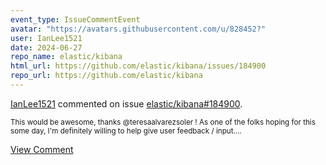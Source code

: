 ```yaml
---
event_type: IssueCommentEvent
avatar: "https://avatars.githubusercontent.com/u/828452?"
user: IanLee1521
date: 2024-06-27
repo_name: elastic/kibana
html_url: https://github.com/elastic/kibana/issues/184900
repo_url: https://github.com/elastic/kibana
---
```


<a href='https://github.com/IanLee1521' target='_blank'>IanLee1521</a> commented on issue <a href='https://github.com/elastic/kibana/issues/184900' target='_blank'>elastic/kibana#184900</a>.

<small>This would be awesome, thanks @teresaalvarezsoler ! As one of the folks hoping for this some day, I'm definitely willing to help give user feedback / input....</small>

<a href='https://github.com/elastic/kibana/issues/184900' target='_blank'>View Comment</a>